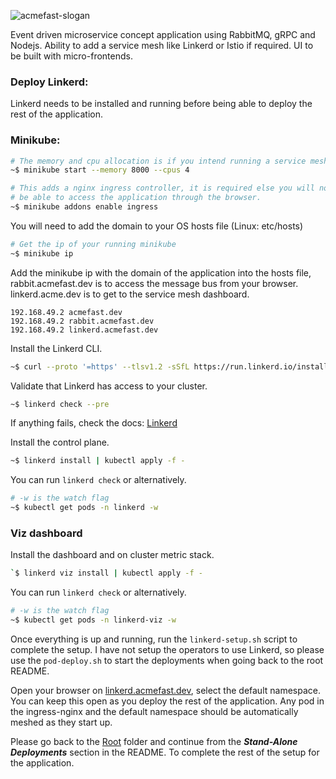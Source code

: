 
![acmefast-slogan](https://user-images.githubusercontent.com/9296659/154143145-06262ea3-02d3-4cce-97f5-bbeb2f8d7c53.png)

Event driven microservice concept application using RabbitMQ, gRPC and Nodejs. Ability to add a service mesh like Linkerd or Istio if required. UI to be built with micro-frontends.


### Deploy Linkerd: 
Linkerd needs to be installed and running before being able to deploy the rest of the application.

### Minikube:
```bash
# The memory and cpu allocation is if you intend running a service mesh.
~$ minikube start --memory 8000 --cpus 4
```
```bash
# This adds a nginx ingress controller, it is required else you will not 
# be able to access the application through the browser.
~$ minikube addons enable ingress
```

You will need to add the domain to your OS hosts file (Linux: etc/hosts)
```bash
# Get the ip of your running minikube
~$ minikube ip
```
Add the minikube ip with the domain of the application into the hosts file, rabbit.acmefast.dev is to access the message bus from your browser. linkerd.acme.dev is 
to get to the service mesh dashboard.
```text
192.168.49.2 acmefast.dev
192.168.49.2 rabbit.acmefast.dev
192.168.49.2 linkerd.acmefast.dev
```

Install the Linkerd CLI.
```bash
~$ curl --proto '=https' --tlsv1.2 -sSfL https://run.linkerd.io/install | sh
```

Validate that Linkerd has access to your cluster.
```bash
~$ linkerd check --pre
```
If anything fails, check the docs: [Linkerd](https://linkerd.io/2.11/tasks/troubleshooting/)

Install the control plane.
```bash
~$ linkerd install | kubectl apply -f -
```
You can run ```linkerd check``` or alternatively.
```bash
# -w is the watch flag
~$ kubectl get pods -n linkerd -w
```

### Viz dashboard
Install the dashboard and on cluster metric stack.
```bash
`$ linkerd viz install | kubectl apply -f -
```
You can run ```linkerd check``` or alternatively.
```bash
# -w is the watch flag
~$ kubectl get pods -n linkerd-viz -w
```

Once everything is up and running, run the ```linkerd-setup.sh``` script to complete the setup. I have not setup the operators to use Linkerd, so please use the ```pod-deploy.sh```
to start the deployments when going back to the root README.

Open your browser on [linkerd.acmefast.dev](https://linkerd.acmefast.dev), select the default namespace. You can keep this open as you deploy the rest of the application. Any pod in the 
ingress-nginx and the default namespace should be automatically meshed as they start up. 


Please go back to the [Root](https://github.com/EspressoTrip-v2/concept-application) folder and continue from the ***Stand-Alone Deployments*** section in the README.
To complete the rest of the setup for the application.